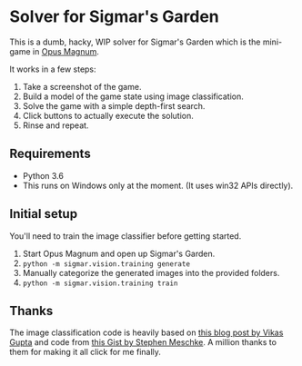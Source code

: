 # Solver for Sigmar's Garden

This is a dumb, hacky, WIP solver for Sigmar's Garden which is the
mini-game in [Opus Magnum].

It works in a few steps:

1. Take a screenshot of the game.
2. Build a model of the game state using image classification.
3. Solve the game with a simple depth-first search.
4. Click buttons to actually execute the solution.
5. Rinse and repeat.

## Requirements

* Python 3.6
* This runs on Windows only at the moment. (It uses win32 APIs directly).

## Initial setup

You'll need to train the image classifier before getting started.

1. Start Opus Magnum and open up Sigmar's Garden.
2. `python -m sigmar.vision.training generate`
3. Manually categorize the generated images into the provided folders.
4. `python -m sigmar.vision.training train`

[Opus Magnum]: http://www.zachtronics.com/opus-magnum/

## Thanks

The image classification code is heavily based on [this blog post by Vikas
Gupta][1] and code from [this Gist by Stephen Meschke][2]. A million thanks to
them for making it all click for me finally.

[1]: http://www.learnopencv.com/image-classification-using-feedforward-neural-network-in-keras/
[2]: https://gist.github.com/smeschke/e486ce21a7d88c8d3672e5d81926328f
